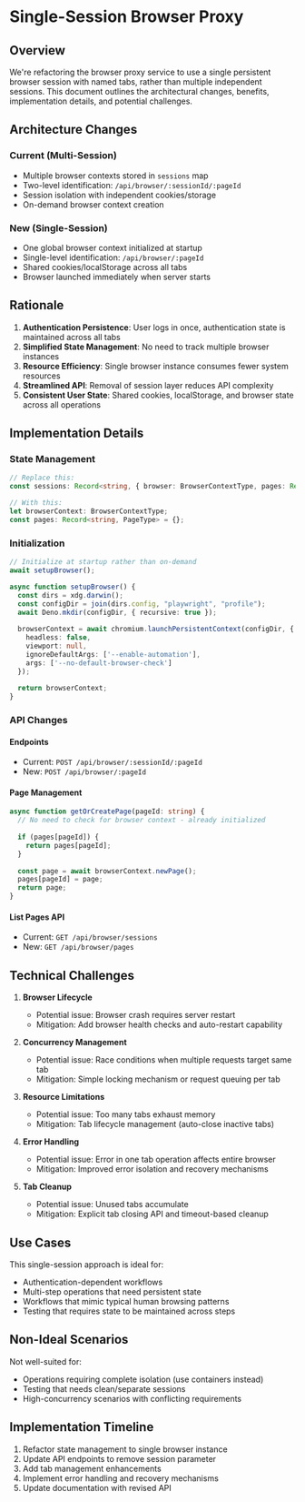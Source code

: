 # Single-Session Browser Proxy

## Overview

We're refactoring the browser proxy service to use a single persistent browser session with named tabs, rather than multiple independent sessions. This document outlines the architectural changes, benefits, implementation details, and potential challenges.

## Architecture Changes

### Current (Multi-Session)
- Multiple browser contexts stored in `sessions` map
- Two-level identification: `/api/browser/:sessionId/:pageId`
- Session isolation with independent cookies/storage
- On-demand browser context creation

### New (Single-Session)
- One global browser context initialized at startup
- Single-level identification: `/api/browser/:pageId`
- Shared cookies/localStorage across all tabs
- Browser launched immediately when server starts

## Rationale

1. **Authentication Persistence**: User logs in once, authentication state is maintained across all tabs
2. **Simplified State Management**: No need to track multiple browser instances
3. **Resource Efficiency**: Single browser instance consumes fewer system resources
4. **Streamlined API**: Removal of session layer reduces API complexity
5. **Consistent User State**: Shared cookies, localStorage, and browser state across all operations

## Implementation Details

### State Management
```typescript
// Replace this:
const sessions: Record<string, { browser: BrowserContextType, pages: Record<string, PageType> }> = {};

// With this:
let browserContext: BrowserContextType;
const pages: Record<string, PageType> = {};
```

### Initialization
```typescript
// Initialize at startup rather than on-demand
await setupBrowser();

async function setupBrowser() {
  const dirs = xdg.darwin();
  const configDir = join(dirs.config, "playwright", "profile");
  await Deno.mkdir(configDir, { recursive: true });
  
  browserContext = await chromium.launchPersistentContext(configDir, {
    headless: false,
    viewport: null,
    ignoreDefaultArgs: ['--enable-automation'],
    args: ['--no-default-browser-check']
  });
  
  return browserContext;
}
```

### API Changes

#### Endpoints
- Current: `POST /api/browser/:sessionId/:pageId`
- New: `POST /api/browser/:pageId`

#### Page Management
```typescript
async function getOrCreatePage(pageId: string) {
  // No need to check for browser context - already initialized
  
  if (pages[pageId]) {
    return pages[pageId];
  }
  
  const page = await browserContext.newPage();
  pages[pageId] = page;
  return page;
}
```

#### List Pages API
- Current: `GET /api/browser/sessions`
- New: `GET /api/browser/pages`

## Technical Challenges

1. **Browser Lifecycle**
   - Potential issue: Browser crash requires server restart
   - Mitigation: Add browser health checks and auto-restart capability

2. **Concurrency Management**
   - Potential issue: Race conditions when multiple requests target same tab
   - Mitigation: Simple locking mechanism or request queuing per tab

3. **Resource Limitations**
   - Potential issue: Too many tabs exhaust memory
   - Mitigation: Tab lifecycle management (auto-close inactive tabs)

4. **Error Handling**
   - Potential issue: Error in one tab operation affects entire browser
   - Mitigation: Improved error isolation and recovery mechanisms

5. **Tab Cleanup**
   - Potential issue: Unused tabs accumulate
   - Mitigation: Explicit tab closing API and timeout-based cleanup

## Use Cases

This single-session approach is ideal for:
- Authentication-dependent workflows
- Multi-step operations that need persistent state
- Workflows that mimic typical human browsing patterns
- Testing that requires state to be maintained across steps

## Non-Ideal Scenarios

Not well-suited for:
- Operations requiring complete isolation (use containers instead)
- Testing that needs clean/separate sessions
- High-concurrency scenarios with conflicting requirements

## Implementation Timeline

1. Refactor state management to single browser instance
2. Update API endpoints to remove session parameter
3. Add tab management enhancements
4. Implement error handling and recovery mechanisms
5. Update documentation with revised API
